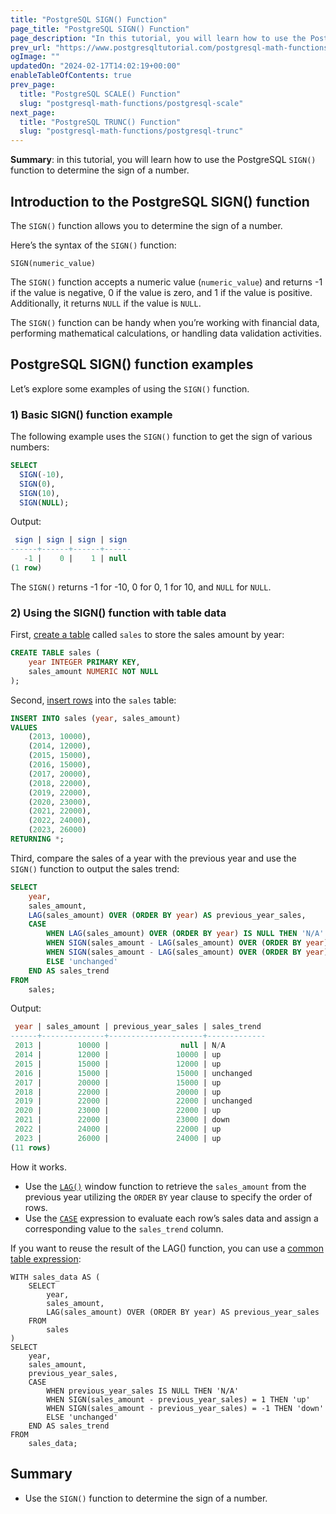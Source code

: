 ```yaml
---
title: "PostgreSQL SIGN() Function"
page_title: "PostgreSQL SIGN() Function"
page_description: "In this tutorial, you will learn how to use the PostgreSQL SIGN() function to determine the sign of a number."
prev_url: "https://www.postgresqltutorial.com/postgresql-math-functions/postgresql-sign/"
ogImage: ""
updatedOn: "2024-02-17T14:02:19+00:00"
enableTableOfContents: true
prev_page: 
  title: "PostgreSQL SCALE() Function"
  slug: "postgresql-math-functions/postgresql-scale"
next_page: 
  title: "PostgreSQL TRUNC() Function"
  slug: "postgresql-math-functions/postgresql-trunc"
---
```





**Summary**: in this tutorial, you will learn how to use the PostgreSQL `SIGN()` function to determine the sign of a number.


## Introduction to the PostgreSQL SIGN() function

The `SIGN()` function allows you to determine the sign of a number.

Here’s the syntax of the `SIGN()` function:


```phpsql
SIGN(numeric_value)
```
The `SIGN()` function accepts a numeric value (`numeric_value`) and returns \-1 if the value is negative, 0 if the value is zero, and 1 if the value is positive. Additionally, it returns `NULL` if the value is `NULL`.

The `SIGN()` function can be handy when you’re working with financial data, performing mathematical calculations, or handling data validation activities.


## PostgreSQL SIGN() function examples

Let’s explore some examples of using the `SIGN()` function.


### 1\) Basic SIGN() function example

The following example uses the `SIGN()` function to get the sign of various numbers:


```sql
SELECT 
  SIGN(-10), 
  SIGN(0), 
  SIGN(10), 
  SIGN(NULL);
```
Output:


```sql
 sign | sign | sign | sign
------+------+------+------
   -1 |    0 |    1 | null
(1 row)
```
The `SIGN()` returns \-1 for \-10, 0 for 0, 1 for 10, and `NULL` for `NULL`.


### 2\) Using the SIGN() function with table data

First, [create a table](../postgresql-tutorial/postgresql-create-table) called `sales` to store the sales amount by year:


```sql
CREATE TABLE sales (
    year INTEGER PRIMARY KEY,
    sales_amount NUMERIC NOT NULL
);
```
Second, [insert rows](../postgresql-tutorial/postgresql-insert-multiple-rows) into the `sales` table:


```sql
INSERT INTO sales (year, sales_amount) 
VALUES
    (2013, 10000),
    (2014, 12000),
    (2015, 15000),
    (2016, 15000),
    (2017, 20000),
    (2018, 22000),
    (2019, 22000),
    (2020, 23000),
    (2021, 22000),
    (2022, 24000),
    (2023, 26000)
RETURNING *;
```
Third, compare the sales of a year with the previous year and use the `SIGN()` function to output the sales trend:


```sql
SELECT 
    year,
    sales_amount,
    LAG(sales_amount) OVER (ORDER BY year) AS previous_year_sales,
    CASE 
        WHEN LAG(sales_amount) OVER (ORDER BY year) IS NULL THEN 'N/A'
        WHEN SIGN(sales_amount - LAG(sales_amount) OVER (ORDER BY year)) = 1 THEN 'up'
        WHEN SIGN(sales_amount - LAG(sales_amount) OVER (ORDER BY year)) = -1 THEN 'down'
        ELSE 'unchanged'
    END AS sales_trend
FROM 
    sales;
```
Output:


```sql
 year | sales_amount | previous_year_sales | sales_trend
------+--------------+---------------------+-------------
 2013 |        10000 |                null | N/A
 2014 |        12000 |               10000 | up
 2015 |        15000 |               12000 | up
 2016 |        15000 |               15000 | unchanged
 2017 |        20000 |               15000 | up
 2018 |        22000 |               20000 | up
 2019 |        22000 |               22000 | unchanged
 2020 |        23000 |               22000 | up
 2021 |        22000 |               23000 | down
 2022 |        24000 |               22000 | up
 2023 |        26000 |               24000 | up
(11 rows)
```
How it works.

* Use the [`LAG()`](../postgresql-window-function/postgresql-lag-function) window function to retrieve the `sales_amount` from the previous year utilizing the `ORDER` `BY` year clause to specify the order of rows.
* Use the [`CASE`](../postgresql-tutorial/postgresql-case) expression to evaluate each row’s sales data and assign a corresponding value to the `sales_trend` column.

If you want to reuse the result of the LAG() function, you can use a [common table expression](../postgresql-tutorial/postgresql-cte):


```
WITH sales_data AS (
    SELECT 
        year,
        sales_amount,
        LAG(sales_amount) OVER (ORDER BY year) AS previous_year_sales
    FROM 
        sales
)
SELECT 
    year,
    sales_amount,
    previous_year_sales,
    CASE 
        WHEN previous_year_sales IS NULL THEN 'N/A'
        WHEN SIGN(sales_amount - previous_year_sales) = 1 THEN 'up'
        WHEN SIGN(sales_amount - previous_year_sales) = -1 THEN 'down'
        ELSE 'unchanged'
    END AS sales_trend
FROM 
    sales_data;

```

## Summary

* Use the `SIGN()` function to determine the sign of a number.

